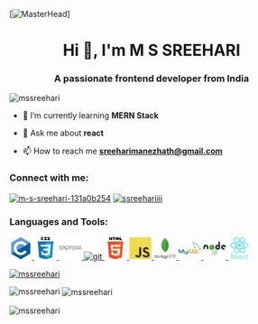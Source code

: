 [![MasterHead](https://imarticus.org/blog/wp-content/uploads/2020/09/vsdq.gif)]


<h1 align="center">Hi 👋, I'm M S SREEHARI</h1>
<h3 align="center">A passionate frontend developer from India</h3>

<p align="left"> <img src="https://komarev.com/ghpvc/?username=mssreehari&label=Profile%20views&color=0e75b6&style=flat" alt="mssreehari" /> </p>



- 🌱 I’m currently learning **MERN Stack**

- 💬 Ask me about **react**

- 📫 How to reach me **sreeharimanezhath@gmail.com**

<h3 align="left">Connect with me:</h3>
<p align="left">
<a href="https://linkedin.com/in/m-s-sreehari-131a0b254" target="blank"><img align="center" src="https://raw.githubusercontent.com/rahuldkjain/github-profile-readme-generator/master/src/images/icons/Social/linked-in-alt.svg" alt="m-s-sreehari-131a0b254" height="30" width="40" /></a>
<a href="https://instagram.com/ssreehariiii" target="blank"><img align="center" src="https://raw.githubusercontent.com/rahuldkjain/github-profile-readme-generator/master/src/images/icons/Social/instagram.svg" alt="ssreehariiii" height="30" width="40" /></a>
</p>

<h3 align="left">Languages and Tools:</h3>
<p align="left"> <a href="https://www.cprogramming.com/" target="_blank" rel="noreferrer"> <img src="https://raw.githubusercontent.com/devicons/devicon/master/icons/c/c-original.svg" alt="c" width="40" height="40"/> </a> <a href="https://www.w3schools.com/css/" target="_blank" rel="noreferrer"> <img src="https://raw.githubusercontent.com/devicons/devicon/master/icons/css3/css3-original-wordmark.svg" alt="css3" width="40" height="40"/> </a> <a href="https://expressjs.com" target="_blank" rel="noreferrer"> <img src="https://raw.githubusercontent.com/devicons/devicon/master/icons/express/express-original-wordmark.svg" alt="express" width="40" height="40"/> </a> <a href="https://git-scm.com/" target="_blank" rel="noreferrer"> <img src="https://www.vectorlogo.zone/logos/git-scm/git-scm-icon.svg" alt="git" width="40" height="40"/> </a> <a href="https://www.w3.org/html/" target="_blank" rel="noreferrer"> <img src="https://raw.githubusercontent.com/devicons/devicon/master/icons/html5/html5-original-wordmark.svg" alt="html5" width="40" height="40"/> </a> <a href="https://developer.mozilla.org/en-US/docs/Web/JavaScript" target="_blank" rel="noreferrer"> <img src="https://raw.githubusercontent.com/devicons/devicon/master/icons/javascript/javascript-original.svg" alt="javascript" width="40" height="40"/> </a> <a href="https://www.mongodb.com/" target="_blank" rel="noreferrer"> <img src="https://raw.githubusercontent.com/devicons/devicon/master/icons/mongodb/mongodb-original-wordmark.svg" alt="mongodb" width="40" height="40"/> </a> <a href="https://www.mysql.com/" target="_blank" rel="noreferrer"> <img src="https://raw.githubusercontent.com/devicons/devicon/master/icons/mysql/mysql-original-wordmark.svg" alt="mysql" width="40" height="40"/> </a> <a href="https://nodejs.org" target="_blank" rel="noreferrer"> <img src="https://raw.githubusercontent.com/devicons/devicon/master/icons/nodejs/nodejs-original-wordmark.svg" alt="nodejs" width="40" height="40"/> </a> <a href="https://reactjs.org/" target="_blank" rel="noreferrer"> <img src="https://raw.githubusercontent.com/devicons/devicon/master/icons/react/react-original-wordmark.svg" alt="react" width="40" height="40"/> </a> </p>

<p align="left"> <a href="https://github.com/ryo-ma/github-profile-trophy"><img src="https://github-profile-trophy.vercel.app/?username=mssreehari" alt="mssreehari" /></a> </p>

<p><img align="left" src="https://github-readme-stats.vercel.app/api/top-langs?username=mssreehari&show_icons=true&locale=en&layout=compact" alt="mssreehari" /></p>

<p>&nbsp;<img align="center" src="https://github-readme-stats.vercel.app/api?username=mssreehari&show_icons=true&locale=en" alt="mssreehari" /></p>

<p><img align="center" src="https://github-readme-streak-stats.herokuapp.com/?user=mssreehari&" alt="mssreehari" /></p>
